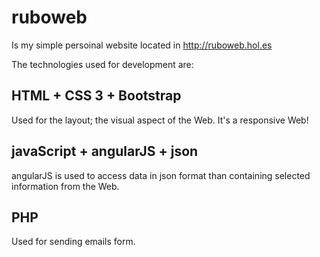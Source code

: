 # ruboweb
Is my simple persoinal website located in http://ruboweb.hol.es

The technologies used for development are:

## HTML + CSS 3 + Bootstrap
Used for the layout; the visual aspect of the Web. It's a responsive Web!

## javaScript + angularJS + json
angularJS is used to access data in json format than containing selected information from the Web.

## PHP
Used for sending emails form.
